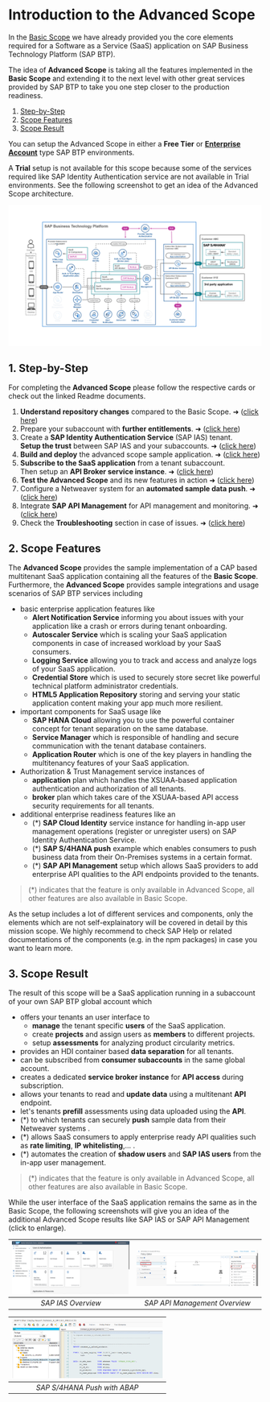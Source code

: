 # Introduction to the Advanced Scope

In the [Basic Scope](../../2-basic/0-introduction-basic-scope/README.MD) we have already provided you the core elements required for a Software as a Service (SaaS) application on SAP Business Technology Platform (SAP BTP). 

The idea of **Advanced Scope** is taking all the features implemented in the **Basic Scope** and extending it to the next level with other great services provided by SAP BTP to take you one step closer to the production readiness.

1. [Step-by-Step](#1-Step-by-Step)
2. [Scope Features](#2-Scope-Features)
3. [Scope Result](#3-Scope-Result)

You can setup the Advanced Scope in either a **Free Tier** or [**Enterprise Account**](https://help.sap.com/docs/BTP/65de2977205c403bbc107264b8eccf4b/171511cc425c4e079d0684936486eee6.html) type SAP BTP environments. 

A **Trial** setup is not available for this scope because some of the services required like SAP Identity Authentication service are not available in Trial environments. See the following screenshot to get an idea of the Advanced Scope architecture.

![Advanced Architecture](./images/App_Architecture_Advanced.png)

## 1. Step-by-Step

For completing the **Advanced Scope** please follow the respective cards or check out the linked Readme documents. 

1. **Understand repository changes** compared to the Basic Scope. ➜ ([click here](../1-understand-repo-structure/README.MD))
2. Prepare your subaccount with **further entitlements**. ➜ ([click here](../2-prepare-provider-subaccount/README.MD))
3. Create a **SAP Identity Authentication Service** (SAP IAS) tenant. <br>
**Setup the trust** between SAP IAS and your subaccounts. ➜ 
([click here](../3-central-user-management-ias/README.MD))
4. **Build and deploy** the advanced scope sample application. ➜ ([click here](../4-build-deploy-saas-application/README.MD))
5. **Subscribe to the SaaS application** from a tenant subaccount. <br>
Then setup an **API Broker service instance**. ➜ ([click here](../5-subscribe-consumer-subaccount/README.MD))
6. **Test the Advanced Scope** and its new features in action ➜ ([click here](../6-test-the-application/README.MD))
7. Configure a Netweaver system for an **automated sample data push**. ➜ ([click here](../7-push-data-s4hana-system/README.MD))
8. Integrate **SAP API Management** for API management and monitoring. ➜ ([click here](../8-integrate-sap-api-management/README.MD))
9. Check the **Troubleshooting** section in case of issues. ➜ ([click here](../9-troubleshooting/README.MD))



## 2. Scope Features

The **Advanced Scope** provides the sample implementation of a CAP based multitenant SaaS application containing all the features of the **Basic Scope**. Furthermore, the **Advanced Scope** provides sample integrations and usage scenarios of SAP BTP services including 

- basic enterprise application features like
    - **Alert Notification Service** informing you about issues with your application like a crash or errors during tenant onboarding.
    - **Autoscaler Service** which is scaling your SaaS application components in case of increased workload by your SaaS consumers.
    - **Logging Service** allowing you to track and access and analyze logs of your SaaS application.
    - **Credential Store** which is used to securely store secret like powerful technical platform administrator credentials.
    - **HTML5 Application Repository** storing and serving your static application content making your app much more resilient.
- important components for SaaS usage like
    - **SAP HANA Cloud** allowing you to use the powerful container concept for tenant separation on the same database.
    - **Service Manager** which is responsible of handling and secure communication with the tenant database containers.
    - **Application Router** which is one of the key players in handling the multitenancy features of your SaaS application.
- Authorization & Trust Management service instances of
    - **application** plan which handles the XSUAA-based application authentication and authorization of all tenants.
    - **broker** plan which takes care of the XSUAA-based API access security requirements for all tenants.
- additional enterprise readiness features like an
    - (*) **SAP Cloud Identity** service instance for handling in-app user management operations (register or unregister users) on SAP Identity Authentication Service.
    - (*) **SAP S/4HANA push** example which enables consumers to push business data from their On-Premises systems in a certain format.
    - (*) **SAP API Management** setup which allows SaaS providers to add enterprise API qualities to the API endpoints provided to the tenants.

> (*) indicates that the feature is only available in Advanced Scope, all other features are also available in Basic Scope.

As the setup includes a lot of different services and components, only the elements which are not self-explainatory will be covered in detail by this mission scope. We highly recommend to check SAP Help or related documentations of the components (e.g. in the npm packages) in case you want to learn more. 

## 3. Scope Result

The result of this scope will be a SaaS application running in a subaccount of your own SAP BTP global account which 

- offers your tenants an user interface to
    - **manage** the tenant specific **users** of the SaaS application.
    - create **projects** and assign users as **members** to different projects.
    - setup **assessments** for analyzing product circularity metrics.
- provides an HDI container based **data separation** for all tenants.
- can be subscribed from **consumer subaccounts** in the same global account.
- creates a dedicated **service broker instance** for **API access** during subscription.
- allows your tenants to read and **update data** using a multitenant **API** endpoint.
- let's tenants **prefill** assessments using data uploaded using the **API**.
- (*) to which tenants can securely **push** sample data from their Netweaver systems  .
- (*) allows SaaS consumers to apply enterprise ready API qualities such as **rate limiting**, **IP whitelisting**,... .
- (*) automates the creation of **shadow users** and **SAP IAS users** from the in-app user management.

> (*) indicates that the feature is only available in Advanced Scope, all other features are also available in Basic Scope.

While the user interface of the SaaS application remains the same as in the Basic Scope, the following screenshots will give you an idea of the additional Advanced Scope results like SAP IAS or SAP API Management (click to enlarge).

| [<img src="./images/IAS-Overview.png" width="300" alt="SAP IAS Overview"/>](./images/IAS-Overview.png) |  [<img src="./images/API_Decode.png" width="300" alt="SAP IAS Overview"/>](./images/API_Decode.png)
|:----------------: | :----------------: | 
| *SAP IAS Overview* | *SAP API Management Overview* | 

| [<img src="./images/S4_Push.png" width="300" alt="SAP S/4HANA Push with ABAP"/>](./images/S4_Push.png) 
|:----------------: | 
| *SAP S/4HANA Push with ABAP* | 